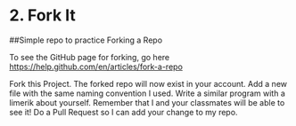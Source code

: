 # 2. Fork It
##Simple repo to practice Forking a Repo

To see the GitHub page for forking, go here https://help.github.com/en/articles/fork-a-repo

Fork this Project.  The forked repo will now exist in your account.  Add a new file with the same naming convention I used.  Write a similar program with a limerik about yourself. Remember that I and your classmates will be able to see it!  Do a Pull Request so I can add your change to my repo.
